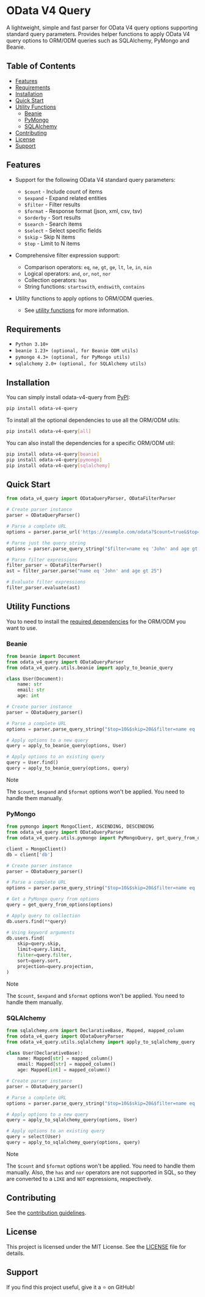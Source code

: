 <!-- omit in toc -->
# OData V4 Query

A lightweight, simple and fast parser for OData V4 query options supporting
standard query parameters. Provides helper functions to apply OData V4 query
options to ORM/ODM queries such as SQLAlchemy, PyMongo and Beanie.

<!-- omit in toc -->
## Table of Contents
- [Features](#features)
- [Requirements](#requirements)
- [Installation](#installation)
- [Quick Start](#quick-start)
- [Utility Functions](#utility-functions)
    - [Beanie](#beanie)
    - [PyMongo](#pymongo)
    - [SQLAlchemy](#sqlalchemy)
- [Contributing](#contributing)
- [License](#license)
- [Support](#support)

## Features

- Support for the following OData V4 standard query parameters:
    - `$count` - Include count of items
    - `$expand` - Expand related entities
    - `$filter` - Filter results
    - `$format` - Response format (json, xml, csv, tsv)
    - `$orderby` - Sort results
    - `$search` - Search items
    - `$select` - Select specific fields
    - `$skip` - Skip N items
    - `$top` - Limit to N items

- Comprehensive filter expression support:
    - Comparison operators: `eq`, `ne`, `gt`, `ge`, `lt`, `le`, `in`, `nin`
    - Logical operators: `and`, `or`, `not`, `nor`
    - Collection operators: `has`
    - String functions: `startswith`, `endswith`, `contains`

- Utility functions to apply options to ORM/ODM queries.
    - See [utility functions](#utility-functions) for more information.

## Requirements

- `Python 3.10+`
- `beanie 1.23+ (optional, for Beanie ODM utils)`
- `pymongo 4.3+ (optional, for PyMongo utils)`
- `sqlalchemy 2.0+ (optional, for SQLAlchemy utils)`

## Installation

You can simply install odata-v4-query from
[PyPI](https://pypi.org/project/odata-v4-query/):
```bash
pip install odata-v4-query
```

To install all the optional dependencies to use all the ORM/ODM utils:
```bash
pip install odata-v4-query[all]
```

You can also install the dependencies for a specific ORM/ODM util:
```bash
pip install odata-v4-query[beanie]
pip install odata-v4-query[pymongo]
pip install odata-v4-query[sqlalchemy]
```

## Quick Start

```python
from odata_v4_query import ODataQueryParser, ODataFilterParser

# Create parser instance
parser = ODataQueryParser()

# Parse a complete URL
options = parser.parse_url('https://example.com/odata?$count=true&$top=10&$skip=20')

# Parse just the query string
options = parser.parse_query_string("$filter=name eq 'John' and age gt 25")

# Parse filter expressions
filter_parser = ODataFilterParser()
ast = filter_parser.parse("name eq 'John' and age gt 25")

# Evaluate filter expressions
filter_parser.evaluate(ast)
```

## Utility Functions

You to need to install the [required dependencies](#requirements) for the
ORM/ODM you want to use.

### Beanie

```python
from beanie import Document
from odata_v4_query import ODataQueryParser
from odata_v4_query.utils.beanie import apply_to_beanie_query

class User(Document):
    name: str
    email: str
    age: int

# Create parser instance
parser = ODataQuery_parser()

# Parse a complete URL
options = parser.parse_query_string("$top=10&$skip=20&$filter=name eq 'John'")

# Apply options to a new query
query = apply_to_beanie_query(options, User)

# Apply options to an existing query
query = User.find()
query = apply_to_beanie_query(options, query)
```

> [!NOTE]
> The `$count`, `$expand` and `$format` options won't be applied.
> You need to handle them manually.

### PyMongo

```python
from pymongo import MongoClient, ASCENDING, DESCENDING
from odata_v4_query import ODataQueryParser
from odata_v4_query.utils.pymongo import PyMongoQuery, get_query_from_options

client = MongoClient()
db = client['db']

# Create parser instance
parser = ODataQuery_parser()

# Parse a complete URL
options = parser.parse_query_string("$top=10&$skip=20&$filter=name eq 'John'")

# Get a PyMongo query from options
query = get_query_from_options(options)

# Apply query to collection
db.users.find(**query)

# Using keyword arguments
db.users.find(
    skip=query.skip,
    limit=query.limit,
    filter=query.filter,
    sort=query.sort,
    projection=query.projection,
)
```

> [!NOTE]
> The `$count`, `$expand` and `$format` options won't be applied.
> You need to handle them manually.

### SQLAlchemy

```python
from sqlalchemy.orm import DeclarativeBase, Mapped, mapped_column
from odata_v4_query import ODataQueryParser
from odata_v4_query.utils.sqlalchemy import apply_to_sqlalchemy_query

class User(DeclarativeBase):
    name: Mapped[str] = mapped_column()
    email: Mapped[str] = mapped_column()
    age: Mapped[int] = mapped_column()

# Create parser instance
parser = ODataQuery_parser()

# Parse a complete URL
options = parser.parse_query_string("$top=10&$skip=20&$filter=name eq 'John'")

# Apply options to a new query
query = apply_to_sqlalchemy_query(options, User)

# Apply options to an existing query
query = select(User)
query = apply_to_sqlalchemy_query(options, query)
```

> [!NOTE]
> The `$count` and `$format` options won't be applied. You need to handle them
> manually. Also, the `has` and `nor` operators are not supported in SQL,
> so they are converted to a `LIKE` and `NOT` expressions, respectively.

## Contributing

See the [contribution guidelines](CONTRIBUTING.md).

## License

This project is licensed under the MIT License. See the [LICENSE](LICENSE)
file for details.

## Support

If you find this project useful, give it a ⭐ on GitHub!
